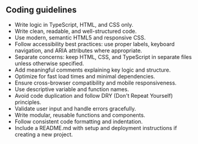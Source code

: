 ## Coding guidelines
- Write logic in TypeScript, HTML, and CSS only.
- Write clean, readable, and well-structured code.
- Use modern, semantic HTML5 and responsive CSS.
- Follow accessibility best practices: use proper labels, keyboard navigation, and ARIA attributes where appropriate.
- Separate concerns: keep HTML, CSS, and TypeScript in separate files unless otherwise specified.
- Add meaningful comments explaining key logic and structure.
- Optimize for fast load times and minimal dependencies.
- Ensure cross-browser compatibility and mobile responsiveness.
- Use descriptive variable and function names.
- Avoid code duplication and follow DRY (Don't Repeat Yourself) principles.
- Validate user input and handle errors gracefully.
- Write modular, reusable functions and components.
- Follow consistent code formatting and indentation.
- Include a README.md with setup and deployment instructions if creating a new project.
